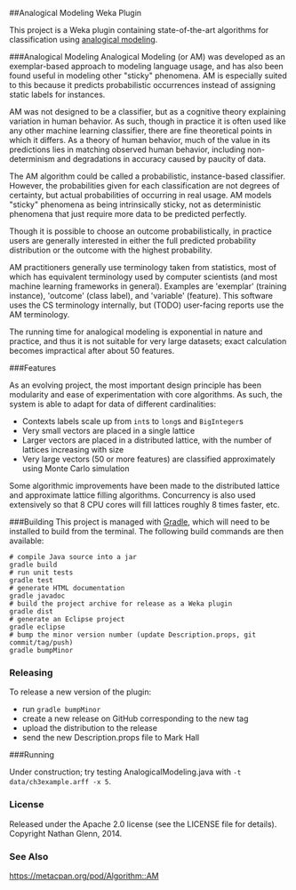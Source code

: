 ##Analogical Modeling Weka Plugin

This project is a Weka plugin containing state-of-the-art algorithms for classification using [analogical modeling](https://en.wikipedia.org/wiki/Analogical_modeling).

###Analogical Modeling
Analogical Modeling (or AM) was developed as an exemplar-based approach to modeling language usage, and has also been found useful in modeling other "sticky" phenomena. AM is especially suited to this because it predicts probabilistic occurrences instead of assigning static labels for instances.

AM was not designed to be a classifier, but as a cognitive theory explaining variation in human behavior. As such, though in practice it is often used like any other machine learning classifier, there are fine theoretical points in which it differs. As a theory of human behavior, much of the value in its predictions lies in matching observed human behavior, including non-determinism and degradations in accuracy caused by paucity of data.

The AM algorithm could be called a probabilistic, instance-based classifier. However, the probabilities given for each classification are not degrees of certainty, but actual probabilities of occurring in real usage. AM models "sticky" phenomena as being intrinsically sticky, not as deterministic phenomena that just require more data to be predicted perfectly.

Though it is possible to choose an outcome probabilistically, in practice users are generally interested in either the full predicted probability distribution or the outcome with the highest probability.

AM practitioners generally use terminology taken from statistics, most of which has equivalent terminology used by computer scientists (and most machine learning frameworks in general). Examples are 'exemplar' (training instance), 'outcome' (class label), and 'variable' (feature). This software uses the CS terminology internally, but (TODO) user-facing reports use the AM terminology.

The running time for analogical modeling is exponential in nature and practice, and thus it is not suitable for very large datasets; exact calculation becomes impractical after about 50 features.

###Features

As an evolving project, the most important design principle has been modularity and ease of experimentation with core algorithms. As such, the system is able to adapt for data of different cardinalities:

* Contexts labels scale up from `int`s to `long`s and `BigInteger`s
* Very small vectors are placed in a single lattice
* Larger vectors are placed in a distributed lattice, with the number of lattices increasing with size
* Very large vectors (50 or more features) are classified approximately using Monte Carlo simulation

Some algorithmic improvements have been made to the distributed lattice and approximate lattice filling algorithms. Concurrency is also used extensively so that 8 CPU cores will fill lattices roughly 8 times faster, etc.

###Building
This project is managed with [Gradle](https://gradle.org/), which will need to be installed to build from the terminal. The following build commands are then available:

    # compile Java source into a jar
    gradle build
    # run unit tests
    gradle test
    # generate HTML documentation
    gradle javadoc
    # build the project archive for release as a Weka plugin
    gradle dist
    # generate an Eclipse project
    gradle eclipse
    # bump the minor version number (update Description.props, git commit/tag/push)
    gradle bumpMinor

### Releasing

To release a new version of the plugin:

* run `gradle bumpMinor`
* create a new release on GitHub corresponding to the new tag
* upload the distribution to the release
* send the new Description.props file to Mark Hall

###Running

Under construction; try testing AnalogicalModeling.java with `-t data/ch3example.arff -x 5`.

### License

Released under the Apache 2.0 license (see the LICENSE file for details). Copyright Nathan Glenn, 2014.

### See Also
https://metacpan.org/pod/Algorithm::AM
